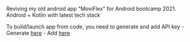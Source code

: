Reviving my old android app "MoviFlex" for Android bootcamp 2021.
Android + Kotlin with latest tech stack

To build/launch app from code, you need to generate and add API key
    - Generate [here](https://developers.themoviedb.org/3/getting-started/introduction)
    - Add [here](app/src/main/java/com/samsung/moviflex/api/MovieApi.kt)
